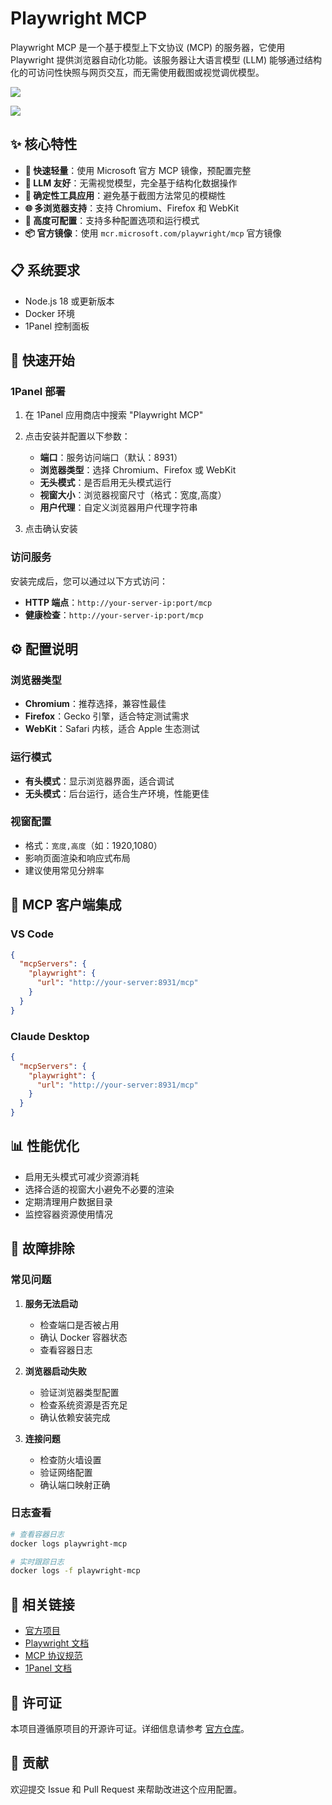 # Playwright MCP

Playwright MCP 是一个基于模型上下文协议 (MCP) 的服务器，它使用 Playwright 提供浏览器自动化功能。该服务器让大语言模型 (LLM) 能够通过结构化的可访问性快照与网页交互，而无需使用截图或视觉调优模型。

![](https://cdn.jsdelivr.net/gh/xiaoY233/PicList@main/public/assets/Playwright-MCP.png)

![](https://img.shields.io/badge/Copyright-arch3rPro-ff9800?style=flat&logo=github&logoColor=white)


## ✨ 核心特性

- **🚀 快速轻量**：使用 Microsoft 官方 MCP 镜像，预配置完整
- **🤖 LLM 友好**：无需视觉模型，完全基于结构化数据操作
- **🎯 确定性工具应用**：避免基于截图方法常见的模糊性
- **🌐 多浏览器支持**：支持 Chromium、Firefox 和 WebKit
- **🔧 高度可配置**：支持多种配置选项和运行模式
- **📦 官方镜像**：使用 `mcr.microsoft.com/playwright/mcp` 官方镜像

## 📋 系统要求

- Node.js 18 或更新版本
- Docker 环境
- 1Panel 控制面板

## 🚀 快速开始

### 1Panel 部署

1. 在 1Panel 应用商店中搜索 "Playwright MCP"
2. 点击安装并配置以下参数：
   - **端口**：服务访问端口（默认：8931）
   - **浏览器类型**：选择 Chromium、Firefox 或 WebKit
   - **无头模式**：是否启用无头模式运行
   - **视窗大小**：浏览器视窗尺寸（格式：宽度,高度）
   - **用户代理**：自定义浏览器用户代理字符串

3. 点击确认安装

### 访问服务

安装完成后，您可以通过以下方式访问：

- **HTTP 端点**：`http://your-server-ip:port/mcp`
- **健康检查**：`http://your-server-ip:port/mcp`

## ⚙️ 配置说明

### 浏览器类型

- **Chromium**：推荐选择，兼容性最佳
- **Firefox**：Gecko 引擎，适合特定测试需求
- **WebKit**：Safari 内核，适合 Apple 生态测试

### 运行模式

- **有头模式**：显示浏览器界面，适合调试
- **无头模式**：后台运行，适合生产环境，性能更佳

### 视窗配置

- 格式：`宽度,高度`（如：1920,1080）
- 影响页面渲染和响应式布局
- 建议使用常见分辨率

## 🔌 MCP 客户端集成

### VS Code

```json
{
  "mcpServers": {
    "playwright": {
      "url": "http://your-server:8931/mcp"
    }
  }
}
```

### Claude Desktop

```json
{
  "mcpServers": {
    "playwright": {
      "url": "http://your-server:8931/mcp"
    }
  }
}
```

## 📊 性能优化

- 启用无头模式可减少资源消耗
- 选择合适的视窗大小避免不必要的渲染
- 定期清理用户数据目录
- 监控容器资源使用情况

## 🐛 故障排除

### 常见问题

1. **服务无法启动**
   - 检查端口是否被占用
   - 确认 Docker 容器状态
   - 查看容器日志

2. **浏览器启动失败**
   - 验证浏览器类型配置
   - 检查系统资源是否充足
   - 确认依赖安装完成

3. **连接问题**
   - 检查防火墙设置
   - 验证网络配置
   - 确认端口映射正确

### 日志查看

```bash
# 查看容器日志
docker logs playwright-mcp

# 实时跟踪日志
docker logs -f playwright-mcp
```

## 🔗 相关链接

- [官方项目](https://github.com/microsoft/playwright-mcp)
- [Playwright 文档](https://playwright.dev/)
- [MCP 协议规范](https://modelcontextprotocol.io/introduction)
- [1Panel 文档](https://1panel.cn/docs/)

## 📄 许可证

本项目遵循原项目的开源许可证。详细信息请参考 [官方仓库](https://github.com/microsoft/playwright-mcp)。

## 🤝 贡献

欢迎提交 Issue 和 Pull Request 来帮助改进这个应用配置。